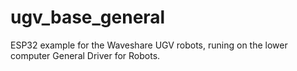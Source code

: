 # ugv_base_general
ESP32 example for the Waveshare UGV robots, runing on the lower computer General Driver for Robots.

